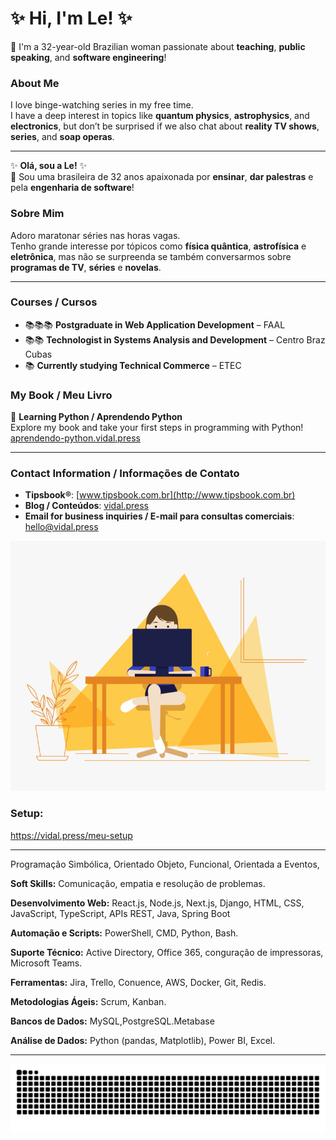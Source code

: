 

# ✨ **Hi, I'm Le!** ✨  #
📌 I'm a 32-year-old Brazilian woman passionate about **teaching**, **public speaking**, and **software engineering**!  

### **About Me**  
I love binge-watching series in my free time.  
I have a deep interest in topics like **quantum physics**, **astrophysics**, and **electronics**, but don’t be surprised if we also chat about **reality TV shows**, **series**, and **soap operas**.  

---

✨ **Olá, sou a Le!** ✨  
📌 Sou uma brasileira de 32 anos apaixonada por **ensinar**, **dar palestras** e pela **engenharia de software**!  

### **Sobre Mim**  
Adoro maratonar séries nas horas vagas.  
Tenho grande interesse por tópicos como **física quântica**, **astrofísica** e **eletrônica**, mas não se surpreenda se também conversarmos sobre **programas de TV**, **séries** e **novelas**.  

---

### **Courses / Cursos**  
- 📚📚📚 **Postgraduate in Web Application Development** – FAAL  
- 📚📚 **Technologist in Systems Analysis and Development** – Centro Braz Cubas  
- 📚 **Currently studying Technical Commerce** – ETEC  

### **My Book / Meu Livro**  
📖 **Learning Python / Aprendendo Python**  
Explore my book and take your first steps in programming with Python!  
[aprendendo-python.vidal.press](https://aprendendo-python.vidal.press)  

---

### **Contact Information / Informações de Contato**  
- **Tipsbook®**: [www.tipsbook.com.br](http://www.tipsbook.com.br)  
- **Blog / Conteúdos**: [vidal.press](https://vidal.press)  
- **Email for business inquiries / E-mail para consultas comerciais**: hello@vidal.press  


<div align="center">
  <img src="code.gif" width="100%" height="400px">
</div>

<h3 align="left"> Setup: </h3>
<a href="https://vidal.press/meu-setup/">https://vidal.press/meu-setup</a>

---

Programação Simbólica, Orientado Objeto, Funcional,  Orientada a Eventos, 

**Soft Skills:**
Comunicação, empatia e resolução de problemas.

**Desenvolvimento Web:**
React.js, Node.js, Next.js,
Django, HTML, CSS,
JavaScript, TypeScript, APIs
REST, Java, Spring Boot

**Automação e Scripts:**
PowerShell, CMD, Python,
Bash.

**Suporte Técnico:**
Active Directory, Office 365,
conguração de impressoras,
Microsoft Teams.

**Ferramentas:**
Jira, Trello,
Conuence, AWS, Docker, Git,
Redis.

**Metodologias Ágeis:**
Scrum, Kanban.

**Bancos de Dados:**
MySQL,PostgreSQL.Metabase

**Análise de Dados:**
Python (pandas, Matplotlib), Power BI, Excel.

---

<picture>
  <source media="(prefers-color-scheme: dark)" srcset="https://raw.githubusercontent.com/davinyleticia/davinyleticia/output/github-contribution-grid-snake-dark.svg">
  <source media="(prefers-color-scheme: light)" srcset="https://raw.githubusercontent.com/davinyleticia/davinyleticia/output/github-contribution-grid-snake.svg">
  <img alt="github contribution grid snake animation" src="https://raw.githubusercontent.com/davinyleticia/davinyleticia/output/github-contribution-grid-snake.svg">
</picture>



